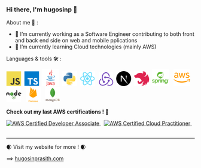 ### Hi there, I'm hugosinp 👋

About me 🚀 :

- 🔭 I’m currently working as a Software Engineer contributing to both front and back end side on web and mobile pplications
- 🌱 I’m currently learning Cloud technologies (mainly AWS)

Languages & tools 🛠️ :

<div>
<img src="https://github.com/devicons/devicon/blob/master/icons/javascript/javascript-original.svg" title="JavaScript" alt="JavaScript" width="40" height="40"/>&nbsp;
<img src="https://github.com/devicons/devicon/blob/master/icons/typescript/typescript-original.svg" title="TypeScript" alt="TypeScript" width="40" height="40"/>&nbsp;
<img src="https://github.com/devicons/devicon/blob/master/icons/java/java-original-wordmark.svg" title="Java" alt="Java" width="45" height="45"/>&nbsp;
<img src="https://github.com/devicons/devicon/blob/master/icons/python/python-original.svg" title="Python" alt="Python" width="40" height="40"/>&nbsp;

<img src="https://github.com/devicons/devicon/blob/master/icons/react/react-original.svg" title="React" alt="React" width="40" height="40"/>
&nbsp;
<img src="https://github.com/devicons/devicon/blob/master/icons/redux/redux-original.svg" title="Redux" alt="Redux " width="38" height="38"/>&nbsp;
<img src="https://github.com/devicons/devicon/blob/master/icons/nextjs/nextjs-original.svg" title="Nextjs" alt="Nextjs" width="40" height="40"/>&nbsp;
<img src="https://github.com/devicons/devicon/blob/master/icons/nestjs/nestjs-original.svg" title="Nestjs" alt="Nestjs" width="40" height="40"/>&nbsp;
<img src="https://github.com/devicons/devicon/blob/master/icons/spring/spring-original-wordmark.svg" title="Spring" alt="Spring" width="45" height="45"/>
&nbsp;
<img src="https://github.com/devicons/devicon/blob/master/icons/amazonwebservices/amazonwebservices-plain-wordmark.svg" title="AWS" alt="AWS" width="45" height="45"/>
&nbsp;
<img src="https://github.com/devicons/devicon/blob/master/icons/nodejs/nodejs-original-wordmark.svg" title="NodeJS" alt="NodeJS" width="40" height="40"/>
&nbsp;
<img src="https://github.com/devicons/devicon/blob/master/icons/firebase/firebase-plain-wordmark.svg" title="Firebase" alt="Firebase" width="40" height="40"/>
&nbsp;
<img src="https://github.com/devicons/devicon/blob/master/icons/mongodb/mongodb-original-wordmark.svg" title="MongoDB" alt="MongoDB" width="40" height="40"/>
&nbsp;
</div>

<div>
    <p><strong>Check out my last AWS certifications ! 🎉</strong></p>
    <a href="https://www.credly.com/badges/037aa72c-4b84-4a7c-b44f-62b85d385ba6/public_url">
        <img src="https://sinp-public-bucket.s3.eu-west-3.amazonaws.com/logos/aws-certified-developer-associate.png" title="AWS Certified Developer Associate" alt="AWS Certified Developer Associate" width="100" height="100"/>
    </a>&nbsp;
    <a href="https://www.credly.com/badges/94a9ab49-3788-40d0-9dc3-fd2d2785c676/public_url">
        <img src="https://sinp-public-bucket.s3.eu-west-3.amazonaws.com/logos/aws-certified-cloud-practitioner.png" title="AWS Certified Cloud Practitioner" alt="AWS Certified Cloud Practitioner" width="100" height="100"/>&nbsp;
    </a>&nbsp;
</div>

---

🌒 Visit my website for more ! 🌒

==> <a href="https://www.hugosinprasith.com" target="_blank">hugosinprasith.com</a>

<!--
**hugosinp/hugosinp** is a ✨ _special_ ✨ repository because its `README.md` (this file) appears on your GitHub profile.

Here are some ideas to get you started:

- 🔭 I’m currently working on ...
- 🌱 I’m currently learning Blockchain dev (ethers.js & Solidity)
- 👯 I’m looking to collaborate on ...
- 🤔 I’m looking for help with ...
- 💬 Ask me about ...
- 📫 How to reach me: ...
- 😄 Pronouns: ...
- ⚡ Fun fact: ...
-->
